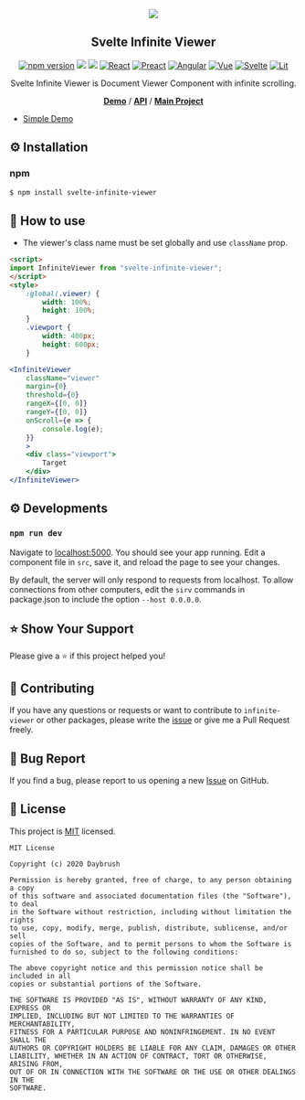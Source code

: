 
<p align="middle" ><img src="https://github.com/daybrush/infinite-viewer/raw/master/demo/images/logo.png" /></p>
<h2 align="middle">Svelte Infinite Viewer</h2>
<p align="middle">
<a href="https://www.npmjs.com/package/svelte-infinite-viewer" target="_blank"><img src="https://img.shields.io/npm/v/svelte-infinite-viewer.svg?style=flat-square&color=007acc&label=version" alt="npm version" /></a>
<img src="https://img.shields.io/badge/language-typescript-blue.svg?style=flat-square"/>
<a href="https://github.com/daybrush/infinite-viewer/blob/master/LICENSE" target="_blank"><img src="https://img.shields.io/github/license/daybrush/infinite-viewer.svg?style=flat-square&label=license&color=08CE5D"/></a>
<a href="https://github.com/daybrush/infinite-viewer/tree/master/packages/react-infinite-viewer" target="_blank"><img alt="React" src="https://img.shields.io/static/v1.svg?label=&message=React&style=flat-square&color=61daeb"></a>
<a href="https://github.com/daybrush/infinite-viewer/tree/master/packages/preact-infinite-viewer" target="_blank"><img alt="Preact" src="https://img.shields.io/static/v1.svg?label=&message=Preact&style=flat-square&color=673ab8"></a>
<a href="https://github.com/daybrush/infinite-viewer/tree/master/packages/ngx-infinite-viewer" target="_blank"><img alt="Angular" src="https://img.shields.io/static/v1.svg?label=&message=Angular&style=flat-square&color=C82B38"></a>
<a href="https://github.com/daybrush/infinite-viewer/tree/master/packages/vue-infinite-viewer" target="_blank"><img
    alt="Vue"
    src="https://img.shields.io/static/v1.svg?label=&message=Vue&style=flat-square&color=3fb984"></a>
<a href="https://github.com/daybrush/infinite-viewer/tree/master/packages/svelte-infinite-viewer" target="_blank"><img
    alt="Svelte"
    src="https://img.shields.io/static/v1.svg?label=&message=Svelte&style=flat-square&color=C82B38"></a>
<a href="https://github.com/daybrush/infinite-viewer/tree/master/packages/lit-infinite-viewer" target="_blank"><img
    alt="Lit"
    src="https://img.shields.io/static/v1.svg?label=&message=Lit&style=flat-square&color=4E8EE0"></a>
</p>
<p align="middle">Svelte Infinite Viewer is Document Viewer Component with infinite scrolling.
</p>

<p align="middle">
    <a href="https://daybrush.com/infinite-viewer" target="_blank"><strong>Demo</strong></a> /
    <a href="https://daybrush.com/infinite-viewer/release/latest/doc/" target="_blank"><strong>API</strong></a> /
    <a href="https://github.com/daybrush/scena" target="_blank"><strong>Main Project</strong></a>
</p>


* [Simple Demo](https://stackblitz.com/edit/vitejs-vite-p14cgg?file=src%2Flib%2FCounter.svelte,src%2FApp.svelte&terminal=dev)


## ⚙️ Installation
### npm
```bash
$ npm install svelte-infinite-viewer
```

## 🚀 How to use
* The viewer's class name must be set globally and use `className` prop.

```html
<script>
import InfiniteViewer from "svelte-infinite-viewer";
</script>
<style>
    :global(.viewer) {
        width: 100%;
        height: 100%;
    }
    .viewport {
        width: 400px;
        height: 600px;
    }
```
```jsx
<InfiniteViewer
    className="viewer"
    margin={0}
    threshold={0}
    rangeX={[0, 0]}
    rangeY={[0, 0]}
    onScroll={e => {
        console.log(e);
    }}
    >
    <div class="viewport">
        Target
    </div>
</InfiniteViewer>
```

## ⚙️ Developments
### `npm run dev`

Navigate to [localhost:5000](http://localhost:5000). You should see your app running. Edit a component file in `src`, save it, and reload the page to see your changes.

By default, the server will only respond to requests from localhost. To allow connections from other computers, edit the `sirv` commands in package.json to include the option `--host 0.0.0.0`.


## ⭐️ Show Your Support
Please give a ⭐️ if this project helped you!

## 👏 Contributing

If you have any questions or requests or want to contribute to `infinite-viewer` or other packages, please write the [issue](https://github.com/daybrush/infinite-viewer/issues) or give me a Pull Request freely.

## 🐞 Bug Report

If you find a bug, please report to us opening a new [Issue](https://github.com/daybrush/infinite-viewer/issues) on GitHub.


## 📝 License

This project is [MIT](https://github.com/daybrush/infinite-viewer/blob/master/LICENSE) licensed.

```
MIT License

Copyright (c) 2020 Daybrush

Permission is hereby granted, free of charge, to any person obtaining a copy
of this software and associated documentation files (the "Software"), to deal
in the Software without restriction, including without limitation the rights
to use, copy, modify, merge, publish, distribute, sublicense, and/or sell
copies of the Software, and to permit persons to whom the Software is
furnished to do so, subject to the following conditions:

The above copyright notice and this permission notice shall be included in all
copies or substantial portions of the Software.

THE SOFTWARE IS PROVIDED "AS IS", WITHOUT WARRANTY OF ANY KIND, EXPRESS OR
IMPLIED, INCLUDING BUT NOT LIMITED TO THE WARRANTIES OF MERCHANTABILITY,
FITNESS FOR A PARTICULAR PURPOSE AND NONINFRINGEMENT. IN NO EVENT SHALL THE
AUTHORS OR COPYRIGHT HOLDERS BE LIABLE FOR ANY CLAIM, DAMAGES OR OTHER
LIABILITY, WHETHER IN AN ACTION OF CONTRACT, TORT OR OTHERWISE, ARISING FROM,
OUT OF OR IN CONNECTION WITH THE SOFTWARE OR THE USE OR OTHER DEALINGS IN THE
SOFTWARE.
```